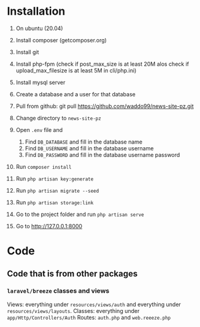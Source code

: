 # Installation

1. On ubuntu (20.04)
1. Install composer (getcomposer.org)
1. Install git
1. Install php-fpm
   (check if post_max_size is at least 20M alos check if upload_max_filesize is at least 5M in cli/php.ini)
1. Install mysql server
1. Create a database and a user for that database   
1. Pull from github: git pull https://github.com/waddo99/news-site-pz.git
1. Change directory to `news-site-pz`    
1. Open `.env` file and
   
   1. Find `DB_DATABASE` and fill in the database name 
   1. Find `DB_USERNAME` and fill in the database username
   1. Find `DB_PASSWORD` and fill in the database username password

1. Run `composer install`
1. Run `php artisan key:generate`
1. Run `php artisan migrate --seed`
1. Run `php artisan storage:link`
1. Go to the project folder and run `php artisan serve`
1. Go to http://127.0.0.1:8000

# Code

## Code that is from other packages

### `laravel/breeze` classes and views

Views: everything under `resources/views/auth` and everything under `resources/views/layouts`.
Classes: everything under `app/Http/Controllers/Auth`
Routes: `auth.php` and `web.reeeze.php`

